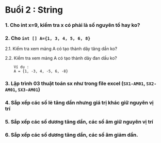 # Buổi 2 : String 

### 1. Cho int x=9, kiểm tra x có phải là số nguyên tố hay ko? 

### 2. Cho `int [] A={1, 3, 4, 5, 6, 8}`

2.1. Kiểm tra xem mảng A có tạo thành dãy tăng dần ko?

2.2. Kiểm tra xem mảng A có tạo thành dãy đan dấu ko? 
```
    Ví dụ :
    A = {1, -3, 4, -5, 6, -8}
```

### 3. Lập trình 03 thuật toán sx như trong file excel (`SX1-AM01`, `SX2-AM01`, `SX3-AM01`) 

### 4. Sắp xếp các số lẻ tăng dần nhưng giá trị khác giữ nguyên vị trí

### 5. Sắp xếp các số dương tăng dần, các số âm giữ nguyên vị trí
### 6. Sắp xếp các số dương tăng dần, các số âm giảm dần.   
